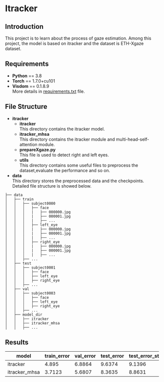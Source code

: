 # Itracker
## Introduction
This project is to learn about the process of gaze estimation. Among this project, the model is based on itracker and the dataset is ETH-Xgaze dataset.
## Requirements
* **Python** == 3.8
* **Torch** == 1.7.0+cu101
* **Visdom** == 0.1.8.9   
More details in [requirements.txt](itracker/requirements.txt) file.
## File Structure
* **itracker** 
    * **itracker**   
    This directory contains the itracker model.
    * **itracker_mhsa**  
    This directory contains the itracker module and multi-head-self-attention module.
    * **prepareXgaze.py**   
    This file is used to detect right and left eyes.
    * **utils**  
    This directory contains some useful files to preprocess the dataset,evaluate the performance and so on.
* **data**  
This directory stores the preprocessed data and the checkpoints. Detailed file structure is showed below.
```
├── data			
│   ├── train
│   │   ├── subject0000
│   │   │   ├── face
│   │   │   |   ├── 000000.jpg
│   │   │   |   ├── 000001.jpg
│   │   │   |   ├── ...  
│   │   │   ├── left_eye
│   │   │   |   ├── 000000.jpg
│   │   │   |   ├── 000001.jpg
│   │   │   |   ├── ... 
│   │   │   ├── right_eye
│   │   │   |   ├── 000000.jpg
│   │   │   |   ├── 000001.jpg
│   │   │   |   ├── ... 
│   │   ├── ...
│   ├── test
│   │   ├── subject0001
│   │   │   ├── face 
│   │   │   ├── left_eye
│   │   │   ├── right_eye
│   │   ├── ...
│   ├── val
│   │   ├── subject0003
│   │   │   ├── face 
│   │   │   ├── left_eye
│   │   │   ├── right_eye
│   │   ├── ...
│   ├── model_dir
│   │   ├── itracker
│   │   ├── itracker_mhsa
│   │   ├── ...
```
## Results
 model  | train_error  | val_error  | test_error  | test_error_std
 ---- | ----- | ------ | ------ | ------  
 itracker  | 4.895 | 6.8864 | 9.6374 | 9.1396 
 itracker_mhsa  | 3.7123 | 5.6807 | 8.3635 | 8.8631  

